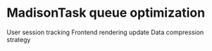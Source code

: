 # MadisonTask queue optimization
User session tracking
Frontend rendering update
Data compression strategy
